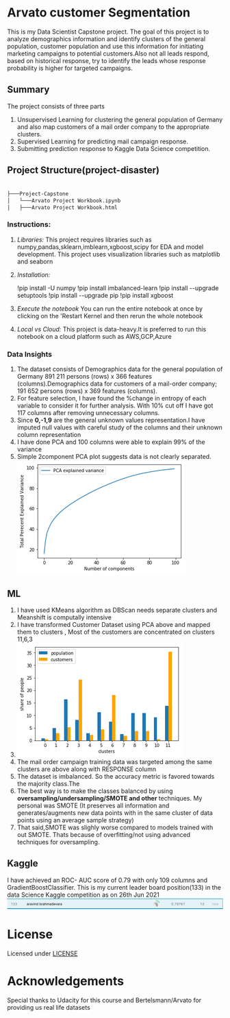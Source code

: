 # Arvato customer Segmentation

This is my Data Scientist Capstone project. The goal of this project is to analyze demographics information  and identify clusters of the general population, customer population and use this information for initiating marketing campaigns to potential customers.Also not all leads respond, based on historical response, try to identify the leads whose response probability is higher for targeted campaigns. 

## Summary
The project consists of three parts 
1. Unsupervised Learning for clustering the general population of Germany and also map customers of a mail order company to the appropriate clusters.
2. Supervised Learning for predicting mail campaign response.
3. Submitting prediction response to Kaggle Data Science competition.

## Project Structure(project-disaster)
```

├───Project-Capstone
│   └───Arvato Project Workbook.ipynb
│   ├───Arvato Project Workbook.html

```

### Instructions:
1. *Libraries:*
    This project requires libraries such as numpy,pandas,sklearn,imblearn,xgboost,scipy for EDA and model development. This project uses visualization libraries such as matplotlib and seaborn
	
2. *Installation:*
	
	!pip install -U numpy
	!pip install imbalanced-learn
	!pip install --upgrade setuptools
	!pip install --upgrade pip
	!pip install xgboost
	
3. *Execute the notebook*
	You can run the entire notebook at once by clicking on the 'Restart Kernel and then rerun the whole notebook 

4. *Local vs Cloud:* 
	This project is data-heavy.It is preferred to run this notebook on a cloud platform such as AWS,GCP,Azure

### Data Insights

1. The dataset consists of Demographics data for the general population of Germany 891 211 persons (rows) x 366 features (columns).Demographics data for customers of a mail-order company; 191 652 persons (rows) x 369 features (columns).
2. For feature selection, I have found the %change in entropy of each variable to consider it for further analysis. With 10% cut off I have got 117 columns after removing unnecessary columns.
3. Since **0,-1,9** are the general unknown values representation.I have imputed null values with careful study of the columns and their unknown column representation 
4. I have done PCA and 100 columns were able to explain 99% of the variance 
5. Simple 2component PCA plot suggests data is not clearly separated.
![PCA Variance](https://github.com/aravind-deva/Data-Science/blob/main/Project-Capstone/pca.png)

## ML 
1. I have used KMeans algorithm as DBScan needs separate clusters and Meanshift is computally intensive
2. I have transformed Customer Dataset using PCA above and mapped them to clusters , Most of the customers are concentrated on clusters 11,6,3 
3. ![Clusters](https://github.com/aravind-deva/Data-Science/blob/main/Project-Capstone/Customer%20Segmentation.png)
4. The mail order campaign training data was targeted among the same clusters are above along with RESPONSE column
5. The dataset is imbalanced. So the accuracy metric is favored towards the majority class.The 
6. The best way is to make the classes balanced by using **oversampling/undersampling/SMOTE and other** techniques. My personal was SMOTE (It preserves all information and generates/augments new data points with in the same cluster of data points using an average sample strategy)
7. That said,SMOTE was slighly worse compared to models trained with out SMOTE. Thats because of overfitting/not using advanced techniques for oversampling. 

## Kaggle
I have achieved an ROC- AUC score of 0.79 with only 109 columns and GradientBoostClassifier. This is my current leader board position(133) in the data Science Kaggle competition as on 26th Jun 2021
![Kaggle Leaderboard](https://github.com/aravind-deva/Data-Science/blob/main/Project-Capstone/Rank.PNG)

# License
Licensed under [LICENSE](LICENSE)

# Acknowledgements

Special thanks to Udacity for this course and Bertelsmann/Arvato for providing us real life datasets 
